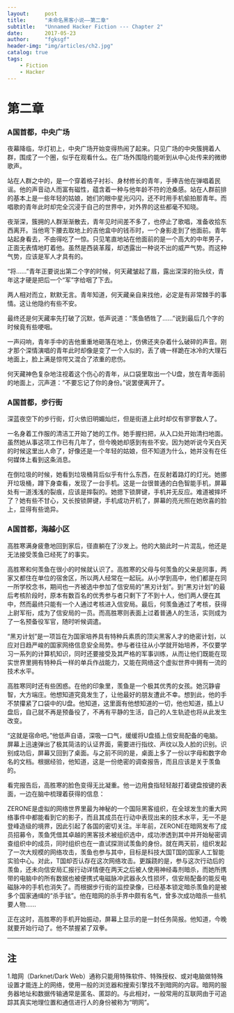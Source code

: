 ```yaml
---
layout:     post
title:      "未命名黑客小说——第二章"
subtitle:   "Unnamed Hacker Fiction --- Chapter 2"
date:       2017-05-23
author:     "fgksgf"
header-img: "img/articles/ch2.jpg"
catalog: true
tags:
    - Fiction
    - Hacker
---
```



# 第二章

### A国首都，中央广场

夜幕降临，华灯初上，中央广场开始变得热闹了起来。只见广场的中央簇拥着人群，围成了一个圈，似乎在观看什么。在广场外围隐约能听到从中心处传来的微缈歌声。

站在人群之中的，是一个穿着格子衬衫、身材修长的青年，手捧吉他在弹唱着民谣。他的声音动人而富有磁性，蕴含着一种与他年龄不符的沧桑感。站在人群前排的基本上是一些年轻的姑娘，她们的眼中星光闪闪，还不时用手机偷拍那青年。而唱歌的青年此时却完全沉浸于自己的世界中，对外界的这些都毫不知晓。

夜渐深，簇拥的人群渐渐散去，青年见时间差不多了，也停止了歌唱，准备收拾东西离开。当他弯下腰去取地上的吉他盒中的钱币时，一个身影走到了他面前。青年站起身看去，不由得吃了一惊。只见笔直地站在他面前的是一个高大的中年男子，正面无表情地盯着他。虽然是西装革履，却透露出一种说不出的威严气势。而这种气势，应该是军人才具有的。

“将……”青年正要说出第二个字的时候，何天藏皱起了眉，露出深深的抬头纹，青年这才硬是把后一个“军”字给咽了下去。

两人相对而立，默默无言。青年知道，何天藏亲自来找他，必定是有非常棘手的事情。这让他隐约有些不安。

最终还是何天藏率先打破了沉默，低声说道：“羡鱼牺牲了……”说到最后几个字的时候竟有些哽咽。

一声闷响，青年手中的吉他重重地砸落在地上，仿佛还夹杂着什么破碎的声音。刚才那个深情演唱的青年此时却像是变了一个人似的，丢了魂一样跪在冰冷的大理石地面上，脸上满是惊愕又混合了浓重的悲伤。

何天藏神色复杂地注视着这个伤心的青年，从口袋里取出一个U盘，放在青年面前的地面上，沉声道：“不要忘记了你的身份。”说罢便离开了。


### A国首都，步行街

深蓝夜空下的步行街，灯火依旧明媚灿烂，但是街道上此时却仅有寥寥数人了。

一名身着工作服的清洁工开始了她的工作。她手握扫把，从入口处开始清扫地面。虽然她从事这项工作已有几年了，但今晚她却感到有些不安。因为她听说今天白天的时候这里出人命了，好像还是一个年轻的姑娘，但不知道为什么，她并没有在任何媒体上看到这条消息。

在倒垃圾的时候，她看到垃圾桶背后似乎有什么东西，在反射着路灯的灯光。她挪开垃圾桶，蹲下身查看，发现了一台手机。这是一台很普通的白色智能手机，屏幕处有一道浅浅的裂痕，应该是摔裂的。她摁下锁屏键，手机并无反应。难道被摔坏了？她有些不甘心，又长按锁屏键，手机成功开机了，屏幕的亮光照在她欣喜的脸上，显得有些诡异。


### A国首都，海越小区

高胜寒满身疲惫地回到家后，径直躺在了沙发上。他的大脑此时一片混乱，他还是无法接受羡鱼已经死了的事实。

高胜寒和何羡鱼在很小的时候就认识了。高胜寒的父母与何羡鱼的父亲是同事，两家又都住在单位的宿舍区，所以两人经常在一起玩。从小学到高中，他们都是在同一所学校念书，期间也一齐被选中参加了信安局的“黑刃计划”。到“黑刃计划”的最后考核阶段时，原本有数百名的优秀参与者只剩下了不到十人，他们两人便在其中，然而最终只能有一个人通过考核进入信安局。最后，何羡鱼通过了考核，获得上尉军衔，成为了信安局的一员。而高胜寒则表面上过着普通人的生活，实则成为了一名预备役军官，随时听候调遣。

“黑刃计划”是一项旨在为国家培养具有特种兵素质的顶尖黑客人才的绝密计划，以应对日趋严峻的国家网络信息安全局势。参与者往往从小学就开始培养，不仅要学习一系列的计算机知识，同时还要接受及其严格的军事训练，从而让他们既能在现实世界里拥有特种兵一样的单兵作战能力，又能在网络这个虚拟世界中拥有一流的技术水平。

高胜寒同时还有些困惑。在他的印象里，羡鱼是一个极其优秀的女孩。她沉静睿智，大方端庄。他想知道究竟发生了，让他最好的朋友遭此不幸。想到此，他的手不禁攥紧了口袋中的U盘。他知道，这里面有他想知道的一切，他也知道，插上U盘后，自己就不再是预备役了，不再有平静的生活，自己的人生轨迹也将从此发生改变。

“这就是宿命吧。”他低声自语，深吸一口气，缓缓将U盘插上信安局配备的电脑。屏幕上迅速弹出了极其简洁的认证界面，需要进行指纹、声纹以及人脸的识别。识别成功后，屏幕又回到了桌面。与之前不同的是，桌面上多了一份以字母和数字命名的文档。根据经验，他知道，这是一份绝密的调查报告，而且应该是关于羡鱼的。


看完报告后，高胜寒的脸色变得无比凝重。他一边用食指轻轻敲打着键盘按键的表面，一边在脑中梳理着获得的信息：

ZERONE是虚拟的网络世界里最为神秘的一个国际黑客组织，在全球发生的重大网络事件中都能看到它的影子，而且其成员在行动中表现出来的技术水平，无一不是登峰造级的境界，因此引起了各国的密切关注。半年前，ZERONE在暗网发布了成员招募令，羡鱼凭借其卓越的黑客技术被组织选中，成功渗透到其中并开始秘密调查组织中的成员，同时组织也在一直试探测试羡鱼的身份。就在两天前，组织发起了一次大规模的网络攻击，羡鱼也参与其中，目标是科技大国T国的国家人工智能实验中心。对此，T国却否认存在这次网络攻击。更蹊跷的是，参与这次行动后的羡鱼，还未向信安局汇报行动详情便在两天之后被人使用神经毒剂暗杀，而她所携带的电脑中的所有数据也被便携式电磁脉冲武器永久性损坏，信安局配备的能反电磁脉冲的手机也消失了。而根据步行街的监控录像，已经基本锁定暗杀羡鱼的是被多个国家通缉的“杀手铉”。他在暗网的杀手界中颇有名气，曾多次成功暗杀一些机要人物……

正在这时，高胜寒的手机开始振动，屏幕上显示的是一封任务简报。他知道，今晚就要开始行动了。他不禁握紧了双拳。



---
## 注
1.暗网（Darknet/Dark Web）通称只能用特殊软件、特殊授权、或对电脑做特殊设置才能连上的网络，使用一般的浏览器和搜索引擎找不到暗网的内容。暗网的服务器地址和数据传输通常是匿名、匿踪的。与此相对，一般常用的互联网由于可追踪其真实地理位置和通信进行人的身份被称为“明网”。